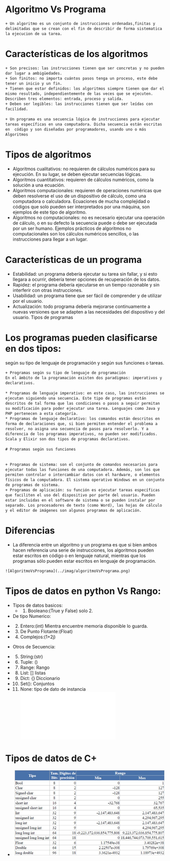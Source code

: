 # Algoritmo Vs Programa 
    + Un algoritmo es un conjunto de instrucciones ordenadas,finitas y delimitadas que se crean con el fin de describir de forma sistematica la ejecucion de ua tarea.

   # Características de los algoritmos


    + Son precisos: las instrucciones tienen que ser concretas y no pueden dar lugar a ambigüedades.
    + Son finitos: no importa cuántos pasos tenga un proceso, este debe tener un inicio y un fin.
    + Tienen que estar definidos: los algoritmos siempre tienen que dar el mismo resultado, independientemente de las veces que se ejecuten.
    Describen tres elementos: entrada, proceso y salida.
    + Deben ser legibles: las instrucciones tienen que ser leídas con facilidad.

    + Un programa es una secuencia lógica de instrucciones para ejecutar tareas específicas en una computadora. Dicha secuencia están escritas en  código y son diseñadas por programadores, usando uno o más Algoritmos

   # Tipos de algoritmos
   
   + Algoritmos cualitativos: no requieren de cálculos numéricos para su ejecución. En su lugar, se deben ejecutar secuencias lógicas.
   + Algoritmos cuantitativos: requieren de cálculos numéricos, como la solución a una ecuación.
   + Algoritmos computacionales: requieren de operaciones numéricas que deben resolverse el uso de un dispositivo de cálculo, como una computadora o calculadora. Ecuaciones de mucha complejidad o códigos que solo pueden ser interpretados por una máquina, son ejemplos de este tipo de algoritmo.
   + Algoritmos no computacionales: no es necesario ejecutar una operación de cálculo, o en su defecto la secuencia puede o debe ser ejecutada por un ser humano. Ejemplos prácticos de algoritmos no computacionales son los cálculos numéricos sencillos, o las instrucciones para llegar a un lugar.
   
   # Características de un programa


   + Estabilidad: un programa debería ejecutar su tarea sin fallar, y si esto llegara a ocurrir, debería tener opciones de recuperación de los datos.
   + Rapidez: el programa debería ejecutarse en un tiempo razonable y sin interferir con otras instrucciones.
   + Usabilidad: un programa tiene que ser fácil de comprender y de utilizar por el usuario.
   + Actualización: todo programa debería mejorarse continuamente a nuevas versiones que se adapten a las necesidades del dispositivo y del usuario.
   Tipos de programas

  # Los programas pueden clasificarse en dos tipos: 
   según su tipo de lenguaje de programación y según sus funciones o tareas.

    + Programas según su tipo de lenguaje de programación
    En el ámbito de la programación existen dos paradigmas: imperativos y declarativos.

    * Programas de lenguaje imperativo: en este caso, las instrucciones se ejecutan siguiendo una secuencia. Este tipo de programas están descritos de tal forma que las condiciones o pasos a seguir permitan su modificación para poder ejecutar una tarea. Lenguajes como Java y PHP pertenecen a esta categoría.
    * Programas de lenguaje declarativo: los comandos están descritos en forma de declaraciones que, si bien permiten entender el problema a resolver, no asigna una secuencia de pasos para resolverlo. Y a diferencia de los programas imperativos, no pueden ser modificados. Scala y Elixir son dos tipos de programas declarativos.

    # Programas según sus funciones


    + Programas de sistema: son el conjunto de comandos necesarios para ejecutar todas las funciones de una computadora. Además, son los que permiten controlar o intercambiar datos con el hardware, o elementos físicos de la computadora. El sistema operativo Windows en un conjunto de programas de sistema.
    + Programas de aplicación: su función es ejecutar tareas específicas que faciliten el uso del dispositivo por parte del usuario. Pueden estar incluidas en el software de sistema o se pueden instalar por separado. Los procesadores de texto (como Word), las hojas de cálculo y el editor de imágenes son algunos programas de aplicación.
   
   # Diferencias 
   + La diferencia entre un algoritmo y un programa es que si bien ambos hacen referencia una serie de instrucciones, los algoritmos pueden estar escritos en código o en lenguaje natural, mientras que los programas sólo pueden estar escritos en lenguaje de programación.
    
    ![AlgoritmoVsPrograma](../imag/algoritmoVsPrograma.png)

 # Tipos de datos en python Vs Rango:
* Tipos de datos basicos:
  + 1. Booleano:(True y False) solo 2.
 * De tipo Numerico:
  + 2. Entero:(int) Mientra encuentre memoria disponible lo guarda.
  + 3. De Punto Flotante:(Float)
  + 4. Complejos:(1+2j)
 * Otros de Secuencia:
  + 5. String:(str)
  + 6. Tuple: ()
  + 7. Range: Rango
  + 8. List: [] listas
  + 9. Dict: {} Diccionario
  + 10. Set(): Conjuntos
  + 11. None: tipo de dato de instancia
![Datos de python](../imag/Datos.py)

  # Tipos de datos de C+
 
 * ![Tipos de datos de c](../imag/datosdeC.png)
